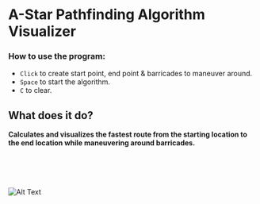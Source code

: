 # A-Star Pathfinding Algorithm Visualizer
<h3>How to use the program:</h3>

- `Click` to create start point, end point & barricades to maneuver around.
- `Space` to start the algorithm.
- `C` to clear.
<h2>What does it do?</h2>
<b>Calculates and visualizes the fastest route from the starting location to the end location while maneuvering around barricades.</b>  
<br>
<br>
<br>
<br>
<br>

![Alt Text](https://i.imgur.com/nxsQpjL.gif)
